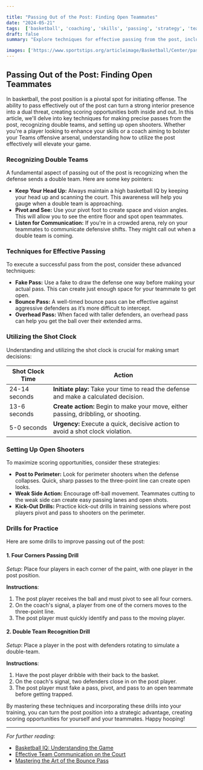 ```yaml
---

title: "Passing Out of the Post: Finding Open Teammates"
date: "2024-05-21"
tags:  ['basketball', 'coaching', 'skills', 'passing', 'strategy', 'teamwork']
draft: false
summary: "Explore techniques for effective passing from the post, including recognizing double teams and hitting open shooters."

images: ['https://www.sportstips.org/articleimage/Basketball/Center/passing_out_of_the_post_finding_open_teammates.webp']
---
```


## Passing Out of the Post: Finding Open Teammates

In basketball, the post position is a pivotal spot for initiating offense. The ability to pass effectively out of the post can turn a strong interior presence into a dual threat, creating scoring opportunities both inside and out. In this article, we'll delve into key techniques for making precise passes from the post, recognizing double teams, and setting up open shooters. Whether you're a player looking to enhance your skills or a coach aiming to bolster your Teams offensive arsenal, understanding how to utilize the post effectively will elevate your game. 

### Recognizing Double Teams

A fundamental aspect of passing out of the post is recognizing when the defense sends a double team. Here are some key pointers:

- **Keep Your Head Up:** Always maintain a high basketball IQ by keeping your head up and scanning the court. This awareness will help you gauge when a double team is approaching.
- **Pivot and See:** Use your pivot foot to create space and vision angles. This will allow you to see the entire floor and spot open teammates.
- **Listen for Communication:** If you're in a crowded arena, rely on your teammates to communicate defensive shifts. They might call out when a double team is coming.

### Techniques for Effective Passing

To execute a successful pass from the post, consider these advanced techniques:

- **Fake Pass:** Use a fake to draw the defense one way before making your actual pass. This can create just enough space for your teammate to get open.
- **Bounce Pass:** A well-timed bounce pass can be effective against aggressive defenders as it’s more difficult to intercept.
- **Overhead Pass:** When faced with taller defenders, an overhead pass can help you get the ball over their extended arms.

### Utilizing the Shot Clock

Understanding and utilizing the shot clock is crucial for making smart decisions:

| Shot Clock Time | Action                                                               |
|-----------------|---------------------------------------------------------------------|
| 24-14 seconds   | **Initiate play:** Take your time to read the defense and make a calculated decision. |
| 13-6 seconds    | **Create action:** Begin to make your move, either passing, dribbling, or shooting.   |
| 5-0 seconds     | **Urgency:** Execute a quick, decisive action to avoid a shot clock violation.       |

### Setting Up Open Shooters

To maximize scoring opportunities, consider these strategies:

- **Post to Perimeter:** Look for perimeter shooters when the defense collapses. Quick, sharp passes to the three-point line can create open looks.
- **Weak Side Action:** Encourage off-ball movement. Teammates cutting to the weak side can create easy passing lanes and open shots.
- **Kick-Out Drills:** Practice kick-out drills in training sessions where post players pivot and pass to shooters on the perimeter.

### Drills for Practice

Here are some drills to improve passing out of the post:

#### 1. **Four Corners Passing Drill**

_Setup_: Place four players in each corner of the paint, with one player in the post position.

**Instructions**:
1. The post player receives the ball and must pivot to see all four corners.
2. On the coach's signal, a player from one of the corners moves to the three-point line.
3. The post player must quickly identify and pass to the moving player.

#### 2. **Double Team Recognition Drill**

_Setup_: Place a player in the post with defenders rotating to simulate a double-team.

**Instructions**:
1. Have the post player dribble with their back to the basket.
2. On the coach's signal, two defenders close in on the post player.
3. The post player must fake a pass, pivot, and pass to an open teammate before getting trapped.

By mastering these techniques and incorporating these drills into your training, you can turn the post position into a strategic advantage, creating scoring opportunities for yourself and your teammates. Happy hooping!

---

*For further reading*:
- [Basketball IQ: Understanding the Game](#)  
- [Effective Team Communication on the Court](#)  
- [Mastering the Art of the Bounce Pass](#)  
```